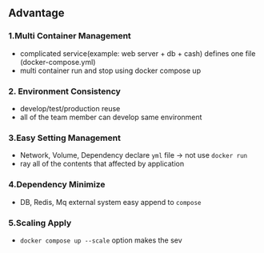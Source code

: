 
## Advantage 

### 1.Multi Container Management 

- complicated service(example: web server + db + cash) defines one file (docker-compose.yml)
- multi container run and stop using docker compose up 

### 2. Environment Consistency 

- develop/test/production reuse 
- all of the team member can develop same environment 

### 3.Easy Setting Management 

- Network, Volume, Dependency declare `yml` file -> not use `docker run`
- ray all of the contents that affected by application 

### 4.Dependency Minimize 

 - DB, Redis, Mq external system easy append to `compose`

### 5.Scaling Apply 

- `docker compose up --scale` option makes the sev
